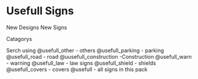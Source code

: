 # Usefull Signs


New Designs New Signs

Catagorys

Serch using
@usefull_other - others
@usefull_parking - parking
@usefull_road - road
@uusefull_construction -Construction
@usefull_warn - warning
@usefull_law - law signs
@usefull_shield - shields
@usefull_covers - covers
@usefull - all signs in this pack